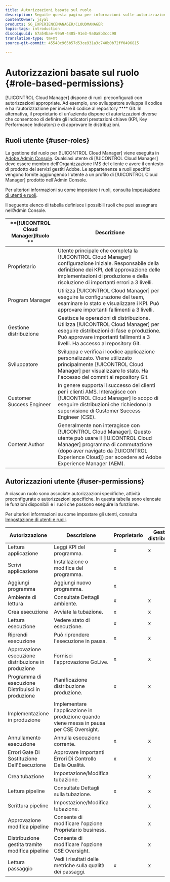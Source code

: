 ```yaml
---
title: Autorizzazioni basate sul ruolo
description: Seguite questa pagina per informazioni sulle autorizzazioni basate sul ruolo.
contentOwner: jsyal
products: SG_EXPERIENCEMANAGER/CLOUDMANAGER
topic-tags: introduction
discoiquuid: 67a54bae-99a9-4405-91e3-9a0a8b3ccc98
translation-type: tm+mt
source-git-commit: 45548c965b57d53ce931a3c740b0b72ff0496815

---
```



# Autorizzazioni basate sul ruolo {#role-based-permissions}

[!UICONTROL Cloud Manager] dispone di ruoli preconfigurati con autorizzazioni appropriate. Ad esempio, uno sviluppatore sviluppa il codice e ha l&#39;autorizzazione per inviare il codice al repository **** Git. In alternativa, il proprietario di un&#39;azienda dispone di autorizzazioni diverse che consentono di definire gli indicatori prestazioni chiave (KPI, Key Performance Indicators) e di approvare le distribuzioni.

## Ruoli utente {#user-roles}

La gestione del ruolo per [!UICONTROL Cloud Manager] viene eseguita in [Adobe Admin Console](https://helpx.adobe.com/enterprise/using/admin-console.html). Qualsiasi utente di [!UICONTROL Cloud Manager] deve essere membro dell&#39;Organizzazione IMS del cliente e avere il contesto di prodotto dei servizi gestiti Adobe. Le appartenenze a ruoli specifici vengono fornite aggiungendo l&#39;utente a un profilo di [!UICONTROL Cloud Manager] prodotto nell&#39;Admin Console.

Per ulteriori informazioni su come impostare i ruoli, consulta [Impostazione di utenti e ruoli](setting-up-users-and-roles.md).

Il seguente elenco di tabella definisce i possibili ruoli che puoi assegnare nell’Admin Console.

| **[!UICONTROL Cloud Manager]Ruolo ** | **Descrizione** |
|---|---|
| Proprietario | Utente principale che completa la [!UICONTROL Cloud Manager] configurazione iniziale. Responsabile della definizione dei KPI, dell&#39;approvazione delle implementazioni di produzione e della risoluzione di importanti errori a 3 livelli. |
| Program Manager | Utilizza [!UICONTROL Cloud Manager] per eseguire la configurazione del team, esaminare lo stato e visualizzare i KPI. Può approvare importanti fallimenti a 3 livelli. |
| Gestione distribuzione | Gestisce le operazioni di distribuzione. Utilizza [!UICONTROL Cloud Manager] per eseguire distribuzioni di fase e produzione. Può approvare importanti fallimenti a 3 livelli. Ha accesso al repository Git. |
| Sviluppatore | Sviluppa e verifica il codice applicazione personalizzato. Viene utilizzato principalmente [!UICONTROL Cloud Manager] per visualizzare lo stato. Ha l&#39;accesso del commit al repository Git. |
| Customer Success Engineer | In genere supporta il successo dei clienti per i clienti AMS. Interagisce con [!UICONTROL Cloud Manager] lo scopo di eseguire distribuzioni che richiedono la supervisione di Customer Success Engineer (CSE). |
| Content Author | Generalmente non interagisce con [!UICONTROL Cloud Manager]. Questo utente può usare il [!UICONTROL Cloud Manager] programma di commutazione (dopo aver navigato da [!UICONTROL Experience Cloud]) per accedere ad Adobe Experience Manager (AEM). |

## Autorizzazioni utente {#user-permissions}

A ciascun ruolo sono associate autorizzazioni specifiche, attività preconfigurate o autorizzazioni specifiche. In questa tabella sono elencate le funzioni disponibili e i ruoli che possono eseguire la funzione.

Per ulteriori informazioni su come impostare gli utenti, consulta [Impostazione di utenti e ruoli](setting-up-users-and-roles.md).

| Autorizzazione | Descrizione | Proprietario | Gestione distribuzione | Program Manager | Sviluppatore | CSE |
|--- |--- |--- |--- |--- |--- |--- |
| Lettura applicazione | Leggi KPI del programma. | x | x | x | x | x |
| Scrivi applicazione | Installazione o modifica del programma. | x |  |  |  |  |
| Aggiungi programma | Aggiungi nuovo programma. | x |  |  |  |  |
| Ambiente di lettura | Consultate Dettagli ambiente. | x | x | x | x | x |
| Crea esecuzione | Avviate la tubazione. | x | x | x |  |  |
| Lettura esecuzione | Vedere stato di esecuzione. | x | x | x | x | x |
| Riprendi esecuzione | Può riprendere l&#39;esecuzione in pausa. | x | x | x |  | x |
| Approvazione esecuzione distribuzione in produzione | Fornisci l&#39;approvazione GoLive. | x | x | x |  |  |
| Programma di esecuzione Distribuisci in produzione | Pianificazione distribuzione produzione. | x | x | x |  | x |
| Implementazione in produzione | Implementare l&#39;applicazione in produzione quando viene messa in pausa per CSE Oversight. |  |  |  |  | x |
| Annullamento esecuzione | Annulla esecuzione corrente. | x | x | x |  |  |
| Errori Gate Di Sostituzione Dell&#39;Esecuzione | Approvare Importanti Errori Di Controllo Della Qualità. | x | x | x |  |  |
| Crea tubazione | Impostazione/Modifica tubazione. |  | x |  |  |  |
| Lettura pipeline | Consultate Dettagli sulla tubazione. | x | x | x | x | x |
| Scrittura pipeline | Impostazione/Modifica tubazione. |  | x |  |  |  |
| Approvazione modifica pipeline | Consente di modificare l&#39;opzione Proprietario business. |  | x |  |  |  |
| Distribuzione gestita tramite modifica pipeline | Consente di modificare l&#39;opzione CSE Oversight. |  | x |  |  |  |
| Lettura passaggio | Vedi i risultati delle metriche sulla qualità dei passaggi. | x | x | x | x | x |
